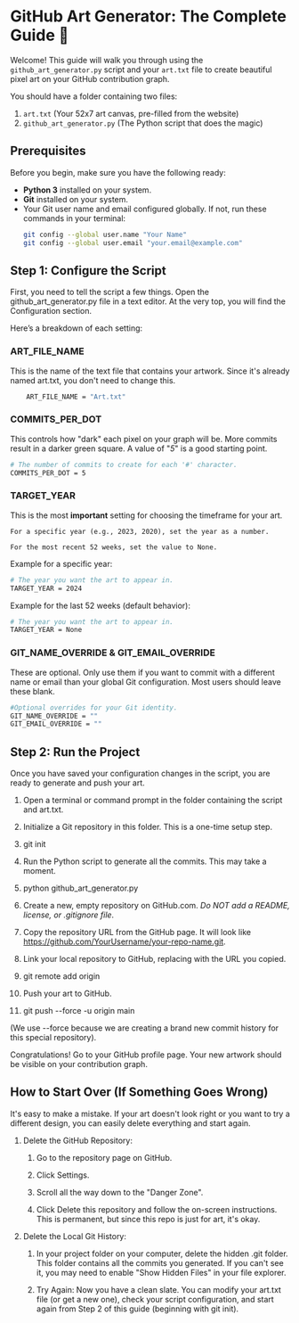 # GitHub Art Generator: The Complete Guide 🎨

Welcome! This guide will walk you through using the `github_art_generator.py` script and your `art.txt` file to create beautiful pixel art on your GitHub contribution graph.

You should have a folder containing two files:
1.  `art.txt` (Your 52x7 art canvas, pre-filled from the website)
2.  `github_art_generator.py` (The Python script that does the magic)

## Prerequisites

Before you begin, make sure you have the following ready:
- **Python 3** installed on your system.
- **Git** installed on your system.
- Your Git user name and email configured globally. If not, run these commands in your terminal:
  ```bash
  git config --global user.name "Your Name"
  git config --global user.email "your.email@example.com"

## Step 1: Configure the Script

First, you need to tell the script a few things. Open the github_art_generator.py file in a text editor. At the very top, you will find the Configuration section.

Here’s a breakdown of each setting:
### ART_FILE_NAME

This is the name of the text file that contains your artwork. Since it's already named art.txt, you don't need to change this.

```bash
    ART_FILE_NAME = "Art.txt"
```

### COMMITS_PER_DOT

This controls how "dark" each pixel on your graph will be. More commits result in a darker green square. A value of "*5*" is a good starting point.

```bash
# The number of commits to create for each '#' character.
COMMITS_PER_DOT = 5
```

### TARGET_YEAR

This is the most **important** setting for choosing the timeframe for your art.

    For a specific year (e.g., 2023, 2020), set the year as a number.

    For the most recent 52 weeks, set the value to None.

Example for a specific year:
``` bash
# The year you want the art to appear in.
TARGET_YEAR = 2024
```
Example for the last 52 weeks (default behavior):
``` bash
# The year you want the art to appear in.
TARGET_YEAR = None
```

### GIT_NAME_OVERRIDE & GIT_EMAIL_OVERRIDE

These are optional. Only use them if you want to commit with a different name or email than your global Git configuration. Most users should leave these blank.
``` bash
#Optional overrides for your Git identity.
GIT_NAME_OVERRIDE = ""
GIT_EMAIL_OVERRIDE = ""
```

## Step 2: Run the Project

Once you have saved your configuration changes in the script, you are ready to generate and push your art.

1. Open a terminal or command prompt in the folder containing the script and art.txt.

2. Initialize a Git repository in this folder. This is a one-time setup step.

3. git init

4. Run the Python script to generate all the commits. This may take a moment.

5. python github_art_generator.py

6. Create a new, empty repository on GitHub.com. *Do NOT add a README, license, or .gitignore file*.

7. Copy the repository URL from the GitHub page. It will look like https://github.com/YourUsername/your-repo-name.git.

8. Link your local repository to GitHub, replacing <your-repo-url> with the URL you copied.

9. git remote add origin <your-repo-url>

10. Push your art to GitHub.

11. git push --force -u origin main

(We use --force because we are creating a brand new commit history for this special repository).

Congratulations! Go to your GitHub profile page. Your new artwork should be visible on your contribution graph.
## How to Start Over (If Something Goes Wrong)

It's easy to make a mistake. If your art doesn't look right or you want to try a different design, you can easily delete everything and start again.

1. Delete the GitHub Repository:

    1. Go to the repository page on GitHub.

    2. Click Settings.

    3. Scroll all the way down to the "Danger Zone".

    4. Click Delete this repository and follow the on-screen instructions. This is permanent, but since this repo is just for art, it's okay.

2. Delete the Local Git History:

    1. In your project folder on your computer, delete the hidden .git folder. This folder contains all the commits you generated. If you can't see it, you may need to enable "Show Hidden Files" in your file explorer.

    2. Try Again:
    Now you have a clean slate. You can modify your art.txt file (or get a new one), check your script configuration, and start again from Step 2 of this guide (beginning with git init).